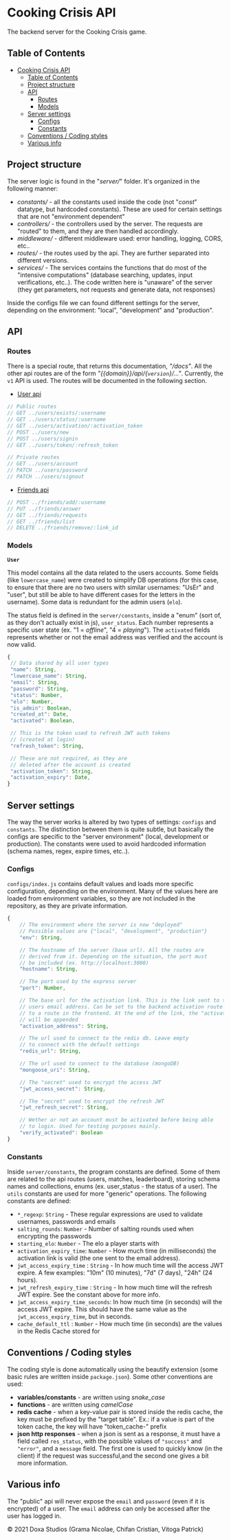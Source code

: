 # Cooking Crisis API

The backend server for the Cooking Crisis game.

## Table of Contents

- [Cooking Crisis API](#cooking-crisis-api)
  - [Table of Contents](#table-of-contents)
  - [Project structure](#project-structure)
  - [API](#api)
    - [Routes](#routes)
    - [Models](#models)
  - [Server settings](#server-settings)
    - [Configs](#configs)
    - [Constants](#constants)
  - [Conventions / Coding styles](#conventions--coding-styles)
  - [Various info](#various-info)

## Project structure

The server logic is found in the "_server/_" folder. It's organized in the following manner:

-   _constants/_ - all the constants used inside the code (not "_const_" datatype, but hardcoded constants). These are used for certain settings that are not "environment dependent"
-   _controllers/_ - the controllers used by the server. The requests are "routed" to them, and they are then handled accordingly.
-   _middleware/_ - different middleware used: error handling, logging, CORS, etc..
-   _routes/_ - the routes used by the api. They are further separated into different versions.
-   _services/_ - The services contains the functions that do most of the "intensive computations" (database searching, updates, input verifications, etc..). The code written here is "unaware" of the server (they get parameters, not requests and generate data, not responses)

Inside the configs file we can found different settings for the server, depending on the environment: "local", "development" and "production".

## API

### Routes

There is a special route, that returns this documentation, _"/docs"_. All the other api routes are of the form _"{{domain}}/api/{`version`}/..."_. Currently, the `v1` API is used. The routes will be documented in the following section.

-   [User api](./docs/user_api.md)

```js
// Public routes
// GET ../users/exists/:username
// GET ../users/status/:username
// GET ../users/activation/:activation_token
// POST ../users/new
// POST ../users/signin
// GET ../users/token/:refresh_token

// Private routes
// GET ../users/account
// PATCH ../users/password
// PATCH ../users/signout
```

-   [Friends api](./docs/friends_api.md)

```js
// POST ../friends/add/:username
// PUT ../friends/answer
// GET ../friends/requests
// GET ../friends/list
// DELETE ../friends/remove/:link_id
```

### Models

**`User`**

This model contains all the data related to the users accounts. Some fields (like `lowercase_name`) were created to simplify DB operations (for this case, to ensure that there are no two users with similar usernames: "UsEr" and "user", but still be able to have different cases for the letters in the username). Some data is redundant for the admin users (`elo`).

The status field is defined in the `server/constants`, inside a "enum" (sort of, as they don't actually exist in js), `user_status`. Each number represents a specific user state (ex. "1 = _offline_", "4 = _playing_"). The `activated` fields represents whether or not the email address was verified and the account is now valid.

```js
{
 // Data shared by all user types
 "name": String,
 "lowercase_name": String,
 "email": String,
 "password": String,
 "status": Number,
 "elo": Number,
 "is_admin": Boolean,
 "created_at": Date,
 "activated": Boolean,

 // This is the token used to refresh JWT auth tokens
 // (created at login)
 "refresh_token": String,

 // These are not required, as they are
 // deleted after the account is created
 "activation_token": String,
 "activation_expiry": Date,
}
```

## Server settings

The way the server works is altered by two types of settings: `configs` and `constants`. The distinction between them is quite subtle, but basically the configs are specific to the "server environment" (local, development or production). The constants were used to avoid hardcoded information (schema names, regex, expire times, etc..).

### Configs

`configs/index.js` contains default values and loads more specific configuration, depending on the environment. Many of the values here are loaded from environment variables, so they are not included in the repository, as they are private information.

```js
{
    // The environment where the server is now "deployed"
    // Possible values are {"local", "development", "production"}
    "env": String,

    // The hostname of the server (base url). All the routes are
    // derived from it. Depending on the situation, the port must
    // be included (ex. http://localhost:3000)
    "hostname": String,

    // The port used by the express server
    "port": Number,

    // The base url for the activation link. This is the link sent to the
    // users email address. Can be set to the backend activation route or
    // to a route in the frontend. At the end of the link, the "activation id"
    // will be appended
    "activation_address": String,

    // The url used to connect to the redis db. Leave empty
    // to connect with the default settings
    "redis_url": String,

    // The url used to connect to the database (mongoDB)
    "mongoose_uri": String,

    // The "secret" used to encrypt the access JWT
    "jwt_access_secret": String,

    // The "secret" used to encrypt the refresh JWT
    "jwt_refresh_secret": String,

    // Wether or not an account must be activated before being able
    // to login. Used for testing purposes mainly.
    "verify_activated": Boolean
}
```

### Constants

Inside `server/constants`, the program constants are defined. Some of them are related to the api routes (users, matches, leaderboard), storing schema names and collections, enums (ex. user_status - the status of a user). The `utils` constants are used for more "generic" operations. The following constants are defined:

-   `*_regexp`: `String` - These regular expressions are used to validate usernames, passwords and emails
-   `salting_rounds`: `Number` - Number of salting rounds used when encrypting the passwords
-   `starting_elo`: `Number` - The elo a player starts with
-   `activation_expiry_time`: `Number` - How much time (in milliseconds) the activation link is valid (the one sent to the email address).
-   `jwt_access_expiry_time` : `String` - In how much time will the access JWT expire. A few examples: "10m" (10 minutes), "7d" (7 days), "24h" (24 hours).
-   `jwt_refresh_expiry_time` : `String` - In how much time will the refresh JWT expire. See the constant above for more info.
-   `jwt_access_expiry_time_seconds`: In how much time (in seconds) will the access JWT expire. This should have the same value as the `jwt_access_expiry_time`, but in seconds.
-   `cache_default_ttl` : `Number` - How much time (in seconds) are the values in the Redis Cache stored for

<!-- This heading can be renamed / documentation in it relocated/reorganized -->

## Conventions / Coding styles

The coding style is done automatically using the beautify extension (some basic rules are written inside `package.json`). Some other conventions are used:

-   **variables/constants** - are written using _snake_case_
-   **functions** - are written using _camelCase_
-   **redis cache** - when a key-value pair is stored inside the redis cache, the key must be prefixed by the "target table". Ex.: if a value is part of the token cache, the key will have "token_cache-" prefix
-   **json http responses** - when a json is sent as a response, it must have a field called `res_status`, with the possible values of `"success"` and `"error"`, and a `message` field. The first one is used to quickly know (in the client) if the request was successful,and the second one gives a bit more information.

## Various info

The "public" api will never expose the `email` and `password` (even if it is encrypted) of a user. The `email` address can only be accessed after the user has logged in.

© 2021 Doxa Studios (Grama Nicolae, Chifan Cristian, Vitoga Patrick)
